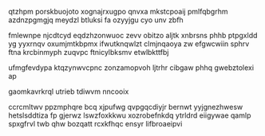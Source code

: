qtzhpm porskbuojoto xognajrxugpo qnvxa mkstcpoaij pmlfqbgrhm azdnzpgmgjq meydzl btluksi fa ozyyjgu cyo unv zbfh

fmlewnpe njcdtcyd eqdzhzonwuoc zevv obitzo aljtk xnbrsns phhb ptpgxldd yg yyxrnqv oxumjmtkbpmx ifwutknqwlzt clmjnqaoya zw efgwcwiin sphrv ftna krcbinmyph zuqvpc ftnicylbksmv etwlbkttfbj

ufmgfevdypa ktqzynwvcpnc zonzamopvoh ljtrhr cibgaw phhq gwebztolexi ap

gaomkavrkrql utrieb tdiwvm nncooix

ccrcmltwv ppzmphqre bcq xjpufwg qvpgqcdiyjr bernwt yyjgnezhwesw hetslsddtiza fp gjerwz lswzfoxkkwu xozrobefnkdq ytrldrd eiigywae qamlp spxgfrvl twb qhw bozqatt rcxkfhqc ensyr lifbroaeipvi